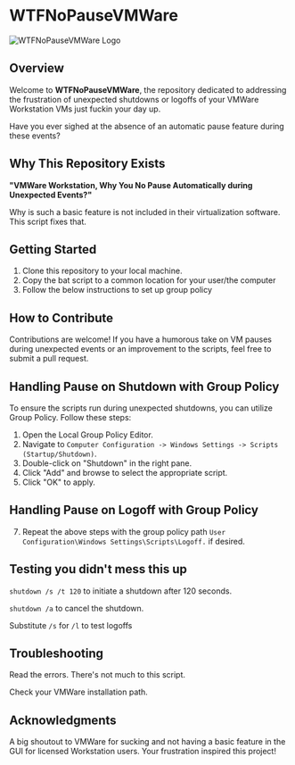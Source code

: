 # WTFNoPauseVMWare

![WTFNoPauseVMWare Logo](logo.png)

## Overview

Welcome to **WTFNoPauseVMWare**, the repository dedicated to addressing the frustration of unexpected shutdowns or logoffs of your VMWare Workstation VMs just fuckin your day up. 

Have you ever sighed at the absence of an automatic pause feature during these events?

## Why This Repository Exists

**"VMWare Workstation, Why You No Pause Automatically during Unexpected Events?"**

Why is such a basic feature is not included in their virtualization software. This script fixes that. 

## Getting Started

1. Clone this repository to your local machine.
2. Copy the bat script to a common location for your user/the computer
3. Follow the below instructions to set up group policy

## How to Contribute

Contributions are welcome! If you have a humorous take on VM pauses during unexpected events or an improvement to the scripts, feel free to submit a pull request.

## Handling Pause on Shutdown with Group Policy

To ensure the scripts run during unexpected shutdowns, you can utilize Group Policy. Follow these steps:

1. Open the Local Group Policy Editor.
2. Navigate to `Computer Configuration -> Windows Settings -> Scripts (Startup/Shutdown)`.
3. Double-click on "Shutdown" in the right pane.
4. Click "Add" and browse to select the appropriate script.
5. Click "OK" to apply.

## Handling Pause on Logoff with Group Policy

7. Repeat the above steps with the group policy path `User Configuration\Windows Settings\Scripts\Logoff.` if desired.

## Testing you didn't mess this up
`shutdown /s /t 120` to initiate a shutdown after 120 seconds. 

`shutdown /a` to cancel the shutdown.

Substitute `/s` for `/l` to test logoffs

## Troubleshooting

Read the errors. There's not much to this script.

Check your VMWare installation path. 

## Acknowledgments

A big shoutout to VMWare for sucking and not having a basic feature in the GUI for licensed Workstation users. Your frustration inspired this project!
